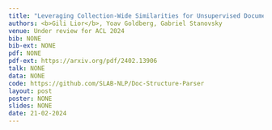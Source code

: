 ```yaml
---
title: "Leveraging Collection-Wide Similarities for Unsupervised Document Structure Extraction"
authors: <b>Gili Lior</b>, Yoav Goldberg, Gabriel Stanovsky
venue: Under review for ACL 2024
bib: NONE
bib-ext: NONE
pdf: NONE
pdf-ext: https://arxiv.org/pdf/2402.13906
talk: NONE
data: NONE
code: https://github.com/SLAB-NLP/Doc-Structure-Parser
layout: post
poster: NONE
slides: NONE
date: 21-02-2024
---
```

